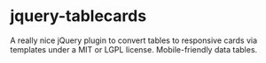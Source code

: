 # jquery-tablecards
A really nice jQuery plugin to convert tables to responsive cards via templates under a MIT or LGPL license.  Mobile-friendly data tables.
